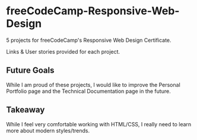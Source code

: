 # freeCodeCamp-Responsive-Web-Design

5 projects for freeCodeCamp's Responsive Web Design Certificate.

Links & User stories provided for each project.

## Future Goals

While I am proud of these projects, I would like to improve the Personal Portfolio page and the Technical Documentation page in the future.

## Takeaway

While I feel very comfortable working with HTML/CSS, I really need to learn more about modern styles/trends.
